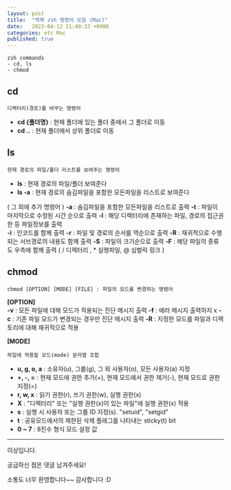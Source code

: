 ```yaml
---
layout: post
title:  "맥북 zsh 명령어 모음 (Mac)"
date:   2023-04-12 21:40:33 +0900
categories: etc Mac
published: true
---
```

```
zsh commands
- cd, ls
- chmod
```

## cd
```
디렉터리(경로)를 바꾸는 명령어
```
- **cd {폴더명}** : 현재 폴더에 있는 폴더 중에서 그 폴더로 이동
- **cd ..** : 현재 폴더에서 상위 폴더로 이동

## ls
```
현재 경로의 파일/폴더 리스트를 보여주는 명령어
```
- **ls** : 현재 경로의 파일/폴더 보여준다
- **ls -a** : 현재 경로의 숨김파일을 포함한 모든파일을 리스트로 보여준다

( 그 외에 추가 명령어 )
**-a** : 숨김파일을 포함한 모든파일을 리스트로 출력
**-t** : 파일이 마지막으로 수정된 시간 순으로 출력
**-l** : 해당 디렉터리에 존재하는 파일, 경로의 접근권한 등 파일정보를 출력  
**-i** : 인코드를 함께 출력
**-r** : 파일 및 경로의 순서를 역순으로 출력
**-R** : 재귀적으로 수행되는 서브경로의 내용도 함께 출력
**-S** : 파일의 크기순으로 출력
**-F** : 해당 파일의 종류도 우측에 함께 출력 ( / 디렉터리 , * 실행파일, @ 심벌릭 링크 )

## chmod
```
chmod [OPTION] [MODE] [FILE] : 파일의 모드를 변경하는 명령어
```

**[OPTION]**  
**-v** : 모든 파일에 대해 모드가 적용되는 진단 메시지 출력
**-f** : 에러 메시지 출력하지 x
**-c** : 기존 파일 모드가 변경되는 경우만 진단 메시지 출력
**-R** : 지정한 모드를 파일과 디렉토리에 대해 재귀적으로 적용

**[MODE]**
```
파일에 적용할 모드(mode) 문자열 조합
```

- **u, g, o, a** : 소유자(u), 그룹(g), 그 외 사용자(o), 모든 사용자(a) 지정
- **+, -, =** : 현재 모드에 권한 추가(+), 현재 모드에서 권한 제거(-), 현재 모드로 권한 지정(=)
- **r, w, x** : 읽기 권한(r), 쓰기 권한(w), 실행 권한(x)
- **X** : "디렉터리" 또는 "실행 권한(x)이 있는 파일"에 실행 권한(x) 적용
- **s** : 실행 시 사용자 또는 그룹 ID 지정(s). "setuid", "setgid"
- **t** : 공유모드에서의 제한된 삭제 플래그를 나타내는 sticky(t) bit
- **0 ~ 7** : 8진수 형식 모드 설정 값

---
이상입니다.

궁금하신 점은 댓글 남겨주세요!

소통도 너무 환영합니다~~ 감사합니다 :D